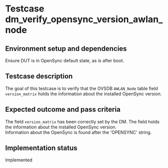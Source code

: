 # Testcase dm_verify_opensync_version_awlan_node

## Environment setup and dependencies

Ensure DUT is in OpenSync default state, as is after boot.

## Testcase description

The goal of this testcase is to verify that the OVSDB `AWLAN_Node` table field
`version_matrix` holds the information about the installed OpenSync version.

## Expected outcome and pass criteria

The field `version_matrix` has been correctly set by the DM. The field holds
the information about the installed OpenSync version.\
Information about the OpenSync is found after the 'OPENSYNC' string.

## Implementation status

Implemented

